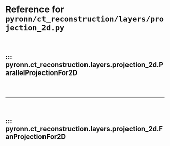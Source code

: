 # Reference for `pyronn/ct_reconstruction/layers/projection_2d.py`

<br>

## ::: pyronn.ct_reconstruction.layers.projection_2d.ParallelProjectionFor2D

<br><br><hr><br>

## ::: pyronn.ct_reconstruction.layers.projection_2d.FanProjectionFor2D

<br><br>
